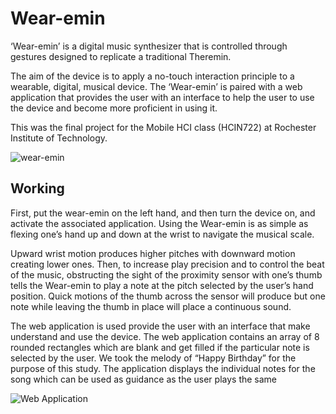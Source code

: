 # Wear-emin

‘Wear-emin’ is a digital music synthesizer that is controlled through gestures designed to replicate a traditional Theremin. 

The aim of the device is to apply a no-touch interaction principle to a wearable, digital, musical device. The ‘Wear-emin’ is paired with a web application that provides the user with an interface to help the user to use the device and become more proficient in using it.

This was the final project for the Mobile HCI class (HCIN722) at Rochester Institute of Technology.

![wear-emin](https://raw.githubusercontent.com/chandan-mahapatra/wearemin/master/wearemin.png)


## Working

First, put the wear-emin on the left hand, and then turn the device on, and activate the associated application. Using the Wear-emin is as simple as flexing one’s hand up and down at the wrist to navigate the musical scale. 

Upward wrist motion produces higher pitches with downward motion creating lower ones. Then, to increase play precision and to control the beat of the music, obstructing the sight of the proximity sensor with one’s thumb tells the Wear-emin to play a note at the pitch selected by the user’s hand position. Quick motions of the thumb across the sensor will produce but one note while leaving the thumb in place will place a continuous sound.

The web application is used provide the user with an interface that make understand and use the device. 
The web application contains an array of 8 rounded rectangles which are blank and get filled if the particular note is selected by the user. 
We took the melody of “Happy Birthday” for the purpose of this study. The application displays the individual notes for the song which can be used as guidance as the user plays the same

![Web Application](https://raw.githubusercontent.com/chandan-mahapatra/wearemin/master/web-application.png)


